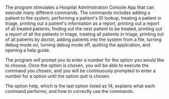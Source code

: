 The program stimulates a Hospital Administration Console App that can execute many different commands.
The commands includes adding a patient to the system, performing a patient's ID lookup, treating a patient in triage,
printing out a patient's information as a report, printing out a report of all treated patients,
finding out the next patient to be treated, printing out a report of all the patients in triage, treating all patients in triage, printing out of all 
patients by doctor, adding patients into the system from a file, turning debug mode on, turning debug mode off, quitting the application, and opening a help guide.

The program will prompt you to enter a number for the option you would like to choose. Once the option is chosen, you will be able to execute the command you 
chosen, and you will be continuously prompted to enter a number for a option until the option quit is chosen. 

The option help, which is the last option listed as 14, explains what each command performs, and how to correctly use the commands.
